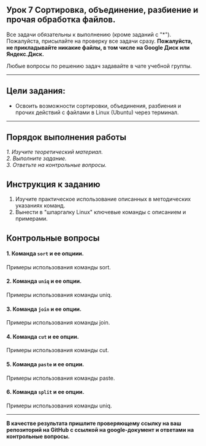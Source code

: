 ## Урок 7 Сортировка, объединение, разбиение и прочая обработка файлов.

Все задачи обязательны к выполнению (кроме заданий с "\*"). Пожалуйста, присылайте на проверку все задачи сразу.
**Пожалуйста, не прикладывайте никакие файлы, в том числе на Google Диск или Яндекс.Диск.**

Любые вопросы по решению задач задавайте в чате учебной группы.

---

## Цели задания:

- Освоить возможности сортировки, объединения, разбиения и прочих действий с файлами в Linux (Ubuntu) через терминал.

---

## Порядок выполнения работы

_1. Изучите теоретический материал._ <br/>
_2. Выполните задание._ <br/>
_3. Ответьте на контрольные вопросы._ <br/>

## Инструкция к заданию

1. Изучите практическое использование описанных в методических указаниях команд.
2. Вынести в "шпаргалку Linux" ключевые команды с описанием и примерами.

## Контрольные вопросы

#### 1. Команда `sort` и ее опциии.
Примеры использования команды sort.
#### 2. Команда `uniq` и ее опции.
Примеры использования команды uniq.
#### 3. Команда `join` и ее опции.
Примеры использования команды join.
#### 4. Команда `cut` и ее опции.
Примеры использования команды cut.
#### 5. Команда `paste` и ее опции.
Примеры использования команды paste.
#### 6. Команда `split` и ее опции.
Примеры использования команды uniq.
   
---

**В качестве результата пришлите проверяющему ссылку на ваш репозиторий на GitHub с ссылкой на google-документ и ответами на контрольные вопросы.**
